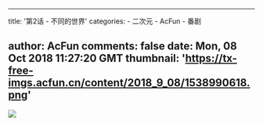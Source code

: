 
---
title: '第2话 - 不同的世界'
categories: 
    - 二次元
    - AcFun
    - 番剧

author: AcFun
comments: false
date: Mon, 08 Oct 2018 11:27:20 GMT
thumbnail: 'https://tx-free-imgs.acfun.cn/content/2018_9_08/1538990618.png'
---

<div>   
<img src="https://tx-free-imgs.acfun.cn/content/2018_9_08/1538990618.png" referrerpolicy="no-referrer">  
</div>
            